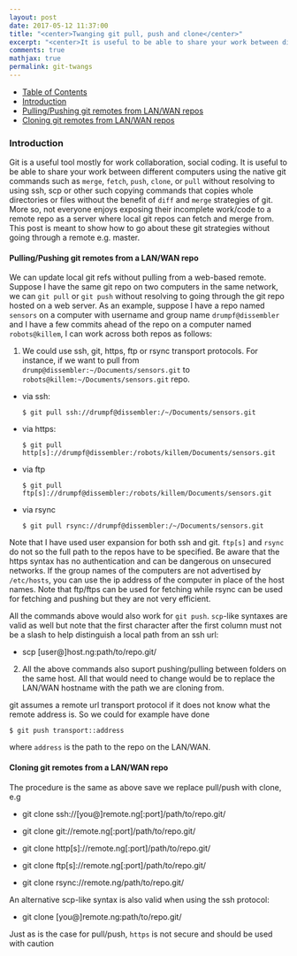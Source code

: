 ```yaml
---
layout: post
date: 2017-05-12 11:37:00
title: "<center>Twanging git pull, push and clone</center>"
excerpt: "<center>It is useful to be able to share your work between different computers using the native git commands such as merge, fetch, push, clone, or pull without resolving to using ssh, scp or other such copying commands that copy whole directories or files without the benefit of diff and merge strategies of git.</center>"
comments: true
mathjax: true
permalink: git-twangs
---
```


- [Table of Contents](#table-o-conts)
- [Introduction](#intro)
- [Pulling/Pushing git remotes from LAN/WAN repos](#pullpush)
- [Cloning git remotes from LAN/WAN repos](#clone)

<a name="intro"></a>
### Introduction

Git is a useful tool mostly for work collaboration, social coding. It is useful to be able to share your work between different computers using the native git commands such as `merge`, `fetch`, `push`, `clone`, or `pull` without resolving to using ssh, scp or other such copying commands that copies whole directories or files without the benefit of `diff` and `merge` strategies of git. More so, not everyone enjoys exposing their incomplete work/code to a remote repo as a server where local git repos can fetch and merge from. This post is meant to show how to go about these git strategies without going through a remote e.g. master.

<a name="pullpush"></a>
#### Pulling/Pushing git remotes from a LAN/WAN repo

We can update local git refs without pulling from a web-based remote. Suppose I have the same git repo on two computers in the same network, we can `git pull` or `git push` without resolving to going through the git repo hosted on a web server. As an example, suppose I have a repo named `sensors` on a computer with username and group name `drumpf@dissembler` and I have a few commits ahead of the repo on a computer named `robots@killem`, I can work across both repos as follows:

1. We could use ssh, git, https, ftp or rsync transport protocols. For instance, if we want to pull from `drump@dissembler:~/Documents/sensors.git` to `robots@killem:~/Documents/sensors.git` repo.

  - via ssh:

    <pre class="robots@killem:~/Documents/sensors"><code>$ git pull ssh://drumpf@dissembler:/~/Documents/sensors.git</code></pre>

  - via https:

      <pre class="robots@killem:~/Documents/sensors"><code>$ git pull http[s]://drumpf@dissembler:/robots/killem/Documents/sensors.git</code></pre>

  - via ftp

      <pre class="robots@killem:~/Documents/sensors"><code>$ git pull ftp[s]://drumpf@dissembler:/robots/killem/Documents/sensors.git</code></pre>

  - via rsync

      <pre class="robots@killem:~/Documents/sensors"><code>$ git pull rsync://drumpf@dissembler:/~/Documents/sensors.git</code></pre>

Note that I have used user expansion for both ssh and git. `ftp[s]` and `rsync` do not so the full path to the repos have to be specified.
Be aware that the https syntax has no authentication and can be dangerous on unsecured networks. If the group names of the computers are not advertised by `/etc/hosts`, you can use the ip address of the computer in place of the host names. Note that ftp/ftps can be used for fetching while rsync can be used for fetching and pushing but they are not very efficient.

All the commands above would also work for `git push`. `scp`-like syntaxes are valid as well but note that the first character after the first column must not be a slash to help distinguish a local path from an ssh url:

  - scp [user@]host.ng:path/to/repo.git/

2. All the above commands also suport pushing/pulling between folders on the same host. All that would need to change would be to replace the LAN/WAN hostname with the path we are cloning from.

git assumes a remote url transport protocol if it does not know what the remote address is. So we could for example have done

<pre class="robots@killem:~/Documents/sensors"><code>$ git push transport::address</code></pre>

where `address` is the path to the repo on the LAN/WAN.

<a name="clone"></a>
#### Cloning git remotes from a LAN/WAN repo

The procedure is the same as above save we replace pull/push with clone, e.g

 -  git clone ssh://[you@]remote.ng[:port]/path/to/repo.git/

 -  git clone  git://remote.ng[:port]/path/to/repo.git/

 -  git clone  http[s]://remote.ng[:port]/path/to/repo.git/

 -  git clone  ftp[s]://remote.ng[:port]/path/to/repo.git/

 -  git clone rsync://remote.ng/path/to/repo.git/

 An alternative scp-like syntax is also valid when using the ssh protocol:

 -  git clone [you@]remote.ng:path/to/repo.git/

 Just as is the case for pull/push, `https` is not secure and should be used with caution
